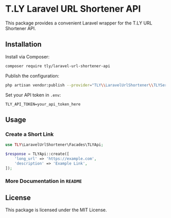 # T.LY Laravel URL Shortener API

This package provides a convenient Laravel wrapper for the T.LY URL Shortener API.

## Installation

Install via Composer:

```bash
composer require tly/laravel-url-shortener-api
```

Publish the configuration:

```bash
php artisan vendor:publish --provider="TLY\\LaravelUrlShortener\\TLYServiceProvider" --tag=config
```

Set your API token in `.env`:

```plaintext
TLY_API_TOKEN=your_api_token_here
```

## Usage

### Create a Short Link

```php
use TLY\LaravelUrlShortener\Facades\TLYApi;

$response = TLYApi::create([
    'long_url' => 'https://example.com',
    'description' => 'Example Link',
]);
```
### More Documentation in `README`
## License

This package is licensed under the MIT License.

